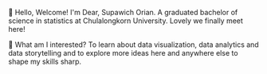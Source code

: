 👋 Hello, Welcome!
I'm Dear, Supawich Orian. A graduated bachelor of science in statistics at Chulalongkorn University. Lovely we finally meet here!

👀 What am I interested?
To learn about data visualization, data analytics and data storytelling and to explore more ideas here and anywhere else to shape my skills sharp.

<!---
supawichO/supawichO is a ✨ special ✨ repository because its `README.md` (this file) appears on your GitHub profile.
You can click the Preview link to take a look at your changes.
--->
